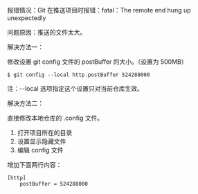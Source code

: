 报错情况：Git 在推送项目时报错：fatal：The remote end hung up unexpectedly

问题原因：推送的文件太大。

解决方法一：

修改设置 git config 文件的 postBuffer 的大小。（设置为 500MB）

```
$ git config --local http.postBuffer 524288000
```

注：--local 选项指定这个设置只对当前仓库生效。

解决方法二：

直接修改本地仓库的 .config 文件。

1. 打开项目所在的目录
2. 设置显示隐藏文件
3. 编辑 config 文件

增加下面两行内容：

```
[http]
	postBuffer = 524288000
```